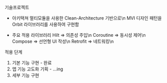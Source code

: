 기술프로젝트

- 아키택쳐
멀티모듈을 사용한 Clean-Architecture 기반으로\n
MVI 디자인 패턴을 Orbit 라이브러리를 사용하여 구현함

- 주요 적용 라이브러리
Hilt => 의존성 주입\n
Coroutine => 동시성 제어\n
Compose => 선언형 UI 작성\n
Retrofit => 네트워킹\n


적용 단계

1. 기본 기능 구현 - 완료
2. 앱 기능 고도화 기획 - ...ing
3. 세부 기능 구현
